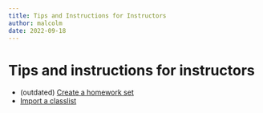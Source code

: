 ```yaml
---
title: Tips and Instructions for Instructors
author: malcolm
date: 2022-09-18
---
```


# Tips and instructions for instructors

* (outdated) [Create a homework set](WWcreateset.md)
* [Import a classlist](WWcreateset.md) 